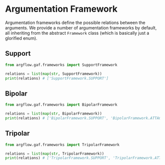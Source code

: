 # Argumentation Framework

Argumentation frameworks define the possible relations between the arguments. We provide a number of argumentation frameworks by default, all inheriting from the abstract `Framework` class (which is basically just a glorified enum).

## Support
```python
from argflow.gaf.frameworks import SupportFramework

relations = list(map(str, SupportFramework))
print(relations) # ['SupportFramework.SUPPORT']
```

## Bipolar
```python
from argflow.gaf.frameworks import BipolarFramework

relations = list(map(str, BipolarFramework))
print(relations) # ['BipolarFramework.SUPPORT', 'BipolarFramework.ATTACK']
```

## Tripolar
```python
from argflow.gaf.frameworks import TripolarFramework

relations = list(map(str, TripolarFramework))
print(relations) # ['TripolarFramework.SUPPORT', 'TripolarFramework.ATTACK', 'TripolarFramework.CRITICAL_SUPPORT']
```
